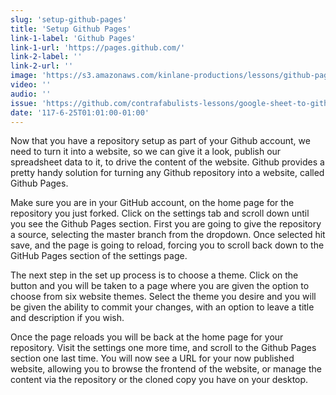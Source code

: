 ```yaml
---
slug: 'setup-github-pages'
title: 'Setup Github Pages'
link-1-label: 'Github Pages'
link-1-url: 'https://pages.github.com/'
link-2-label: ''
link-2-url: ''
image: 'https://s3.amazonaws.com/kinlane-productions/lessons/github-pages-setup-in-settings.png'
video: ''
audio: ''
issue: 'https://github.com/contrafabulists-lessons/google-sheet-to-github-website/issues/7'
date: '117-6-25T01:01:00-01:00'
---
```

Now that you have a repository setup as part of your Github account, we need to turn it into a website, so we can give it a look, publish our spreadsheet data to it, to drive the content of the website. Github provides a pretty handy solution for turning any Github repository into a website, called Github Pages.

Make sure you are in your GitHub account, on the home page for the repository you just forked. Click on the settings tab and scroll down until you see the Github Pages section. First you are going to give the repository a source, selecting the master branch from the dropdown. Once selected hit save, and the page is going to reload, forcing you to scroll back down to the GitHub Pages section of the settings page.

The next step in the set up process is to choose a theme. Click on the button and you will be taken to a page where you are given the option to choose from six website themes. Select the theme you desire and you will be given the ability to commit your changes, with an option to leave a title and description if you wish.

Once the page reloads you will be back at the home page for your repository. Visit the settings one more time, and scroll to the Github Pages section one last time. You will now see a URL for your now published website, allowing you to browse the frontend of the website, or manage the content via the repository or the cloned copy you have on your desktop. 

